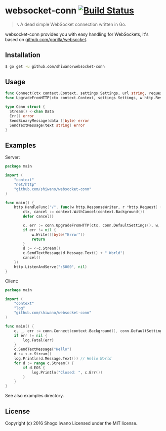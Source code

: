 # websocket-conn [![Build Status](https://secure.travis-ci.org/shiwano/websocket-conn.png?branch=master)](http://travis-ci.org/shiwano/websocket-conn)

> :telephone_receiver: A dead simple WebSocket connection written in Go.

websocket-conn provides you with easy handling for WebSockets, it's based on [github.com/gorilla/websocket](https://github.com/gorilla/websocket).

## Installation

```bash
$ go get -u github.com/shiwano/websocket-conn
```

## Usage

```go
func Connect(ctx context.Context, settings Settings, url string, requestHeader http.Header) (*Conn *http.Response, error)
func UpgradeFromHTTP(ctx context.Context, settings Settings, w http.ResponseWriter, r *http.Request) (*Conn, error)

type Conn struct {
  Stream() <-chan Data
  Err() error
  SendBinaryMessage(data []byte) error
  SendTextMessage(text string) error
}
```

## Examples

Server:

```go
package main

import (
	"context"
	"net/http"
	"github.com/shiwano/websocket-conn"
)

func main() {
	http.HandleFunc("/", func(w http.ResponseWriter, r *http.Request) {
		ctx, cancel := context.WithCancel(context.Background())
		defer cancel()

		c, err := conn.UpgradeFromHTTP(ctx, conn.DefaultSettings(), w, r)
		if err != nil {
			w.Write([]byte("Error"))
			return
		}
		d := <-c.Stream()
		c.SendTextMessage(d.Message.Text() + " World")
		cancel()
	})
	http.ListenAndServe(":5000", nil)
}
```

Client:

```go
package main

import (
	"context"
	"log"
	"github.com/shiwano/websocket-conn"
)

func main() {
	c, _, err := conn.Connect(context.Background(), conn.DefaultSettings(), "ws://localhost:5000", nil)
	if err != nil {
		log.Fatal(err)
	}
	c.SendTextMessage("Hello")
	d := <-c.Stream()
	log.Println(d.Message.Text()) // Hello World
	for d := range c.Stream() {
		if d.EOS {
			log.Println("Closed: ", c.Err())
		}
	}
}
```

See also examples directory.

## License

Copyright (c) 2016 Shogo Iwano
Licensed under the MIT license.
